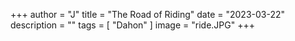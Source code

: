 +++ 
author = "J" 
title = "The Road of Riding" 
date = "2023-03-22" 
description = "" 
tags = [ "Dahon" ] 
image = "ride.JPG"
+++

